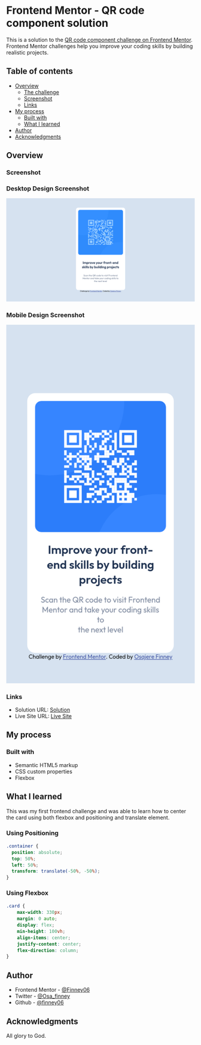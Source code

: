 # Frontend Mentor - QR code component solution

This is a solution to the [QR code component challenge on Frontend Mentor](https://www.frontendmentor.io/challenges/qr-code-component-iux_sIO_H). Frontend Mentor challenges help you improve your coding skills by building realistic projects. 



## Table of contents

- [Overview](#overview)
  - [The challenge](#the-challenge)
  - [Screenshot](#screenshot)
  - [Links](#links)
- [My process](#my-process)
  - [Built with](#built-with)
  - [What I learned](#what-i-learned)
- [Author](#author)
- [Acknowledgments](#acknowledgments)


## Overview

### Screenshot

### Desktop Design Screenshot
 ![](./design/Screenshot.png)

 ### Mobile Design Screenshot
![](./design/MobileScreenshot.png)



### Links
- Solution URL: [Solution](https://your-solution-url.com)
- Live Site URL: [Live Site](https://your-live-site-url.com)

## My process

### Built with

- Semantic HTML5 markup
- CSS custom properties
- Flexbox



## What I learned

This was my first frontend challenge and was able to learn how to center the card using both flexbox and positioning and translate element.


### Using Positioning

```css
.container {
  position: absolute;
  top: 50%;
  left: 50%;
  transform: translate(-50%, -50%);
}
```
### Using Flexbox
```css
.card {
    max-width: 330px;
    margin: 0 auto;
    display: flex;
    min-height: 100vh;
    align-items: center;
    justify-content: center;
    flex-direction: column;
}

```





## Author

- Frontend Mentor - [@Finney06](https://www.frontendmentor.io/profile/Finney06)
- Twitter - [@Osa_finney](https://www.twitter.com/@Osa_finney)
- Github - [@finney06](https://github.com/Finney06)

## Acknowledgments

All glory to God.

